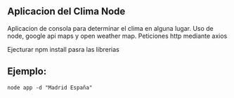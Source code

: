 ## Aplicacion del Clima Node

Aplicacion de consola para determinar el clima en alguna lugar.
Uso de node, google api maps y open weather map.
Peticiones http mediante axios

Ejecturar npm install pasra las librerias


## Ejemplo:

```
node app -d "Madrid España"
```

